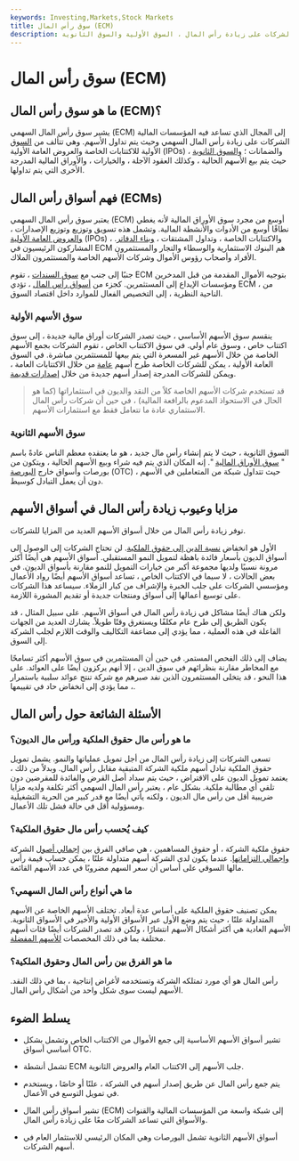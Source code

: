 ```yaml
---
keywords: Investing,Markets,Stock Markets
title: سوق رأس المال (ECM)
description: يشمل سوق رأس المال السهمي ، حيث تساعد المؤسسات المالية الشركات على زيادة رأس المال ، السوق الأولية والسوق الثانوية.
---
```


# سوق رأس المال (ECM)
## ما هو سوق رأس المال (ECM)؟

يشير سوق رأس المال السهمي (ECM) إلى المجال الذي تساعد فيه المؤسسات المالية الشركات على زيادة رأس المال السهمي وحيث يتم تداول الأسهم. وهي تتألف من [السوق](/primarymarket) الأولية للاكتتابات الخاصة والعروض العامة الأولية (IPOs) والضمانات ؛ [والسوق الثانوية](/secondarymarket) ، حيث يتم بيع الأسهم الحالية ، وكذلك العقود الآجلة ، والخيارات ، والأوراق المالية المدرجة الأخرى التي يتم تداولها.

## فهم أسواق رأس المال (ECMs)

يعتبر سوق رأس المال السهمي (ECM) أوسع من مجرد سوق الأوراق المالية لأنه يغطي نطاقًا أوسع من الأدوات والأنشطة المالية. وتشمل هذه تسويق وتوزيع وتوزيع الإصدارات ، [والعروض العامة الأولية](/ipo) (IPOs) ، والاكتتابات الخاصة ، وتداول المشتقات ، [وبناء الدفاتر](/bookbuilding). المشاركون الرئيسيون في ECM هم البنوك الاستثمارية والوسطاء والتجار والمستثمرون الأفراد وأصحاب رؤوس الأموال وشركات الأسهم الخاصة والمستثمرون الملاك.

جنبًا إلى جنب مع [سوق السندات](/bondmarket) ، تقوم ECM بتوجيه الأموال المقدمة من قبل المدخرين ومؤسسات الإيداع إلى المستثمرين. كجزء من [أسواق رأس المال](/capitalmarkets) ، تؤدي ECM ، من الناحية النظرية ، إلى التخصيص الفعال للموارد داخل اقتصاد السوق.

### سوق الأسهم الأولية

ينقسم سوق الأسهم الأساسي ، حيث تصدر الشركات أوراق مالية جديدة ، إلى سوق اكتتاب خاص ، وسوق عام أولي. في سوق الاكتتاب الخاص ، تقوم الشركات بجمع الأسهم الخاصة من خلال الأسهم غير المسعرة التي يتم بيعها للمستثمرين مباشرة. في السوق العامة الأولية ، يمكن للشركات الخاصة طرح أسهم [عامة](/goingpublic) من خلال الاكتتابات العامة ، ويمكن للشركات المدرجة إصدار أسهم جديدة من خلال [إصدارات قديمة](/seasonedissue).

> قد تستخدم شركات الأسهم الخاصة كلاً من النقد والديون في استثماراتها (كما هو الحال في الاستحواذ المدعوم بالرافعة المالية) ، في حين أن شركات رأس المال الاستثماري عادة ما تتعامل فقط مع استثمارات الأسهم.

>

### سوق الأسهم الثانوية

السوق الثانوية ، حيث لا يتم إنشاء رأس مال جديد ، هو ما يعتقده معظم الناس عادةً باسم " [سوق الأوراق المالية](/stockmarket) ". إنه المكان الذي يتم فيه شراء وبيع الأسهم الحالية ، ويتكون من بورصات وأسواق خارج [البورصة](/otc) (OTC) ، حيث تتداول شبكة من المتعاملين في الأسهم دون أن يعمل التبادل كوسيط.

## مزايا وعيوب زيادة رأس المال في أسواق الأسهم

توفر زيادة رأس المال من خلال أسواق الأسهم العديد من المزايا للشركات.

الأول هو انخفاض [نسبة الدين إلى حقوق الملكية](/debtequityratio). لن تحتاج الشركات إلى الوصول إلى أسواق الديون بأسعار فائدة باهظة لتمويل النمو المستقبلي. أسواق الأسهم هي أيضًا أكثر مرونة نسبيًا ولديها مجموعة أكبر من خيارات التمويل للنمو مقارنة بأسواق الديون. في بعض الحالات ، لا سيما في الاكتتاب الخاص ، تساعد أسواق الأسهم أيضًا رواد الأعمال ومؤسسي الشركات على جلب الخبرة والإشراف من كبار الزملاء. سيساعد هذا الشركات على توسيع أعمالها إلى أسواق ومنتجات جديدة أو تقديم المشورة اللازمة.

ولكن هناك أيضًا مشاكل في زيادة رأس المال في أسواق الأسهم. على سبيل المثال ، قد يكون الطريق إلى طرح عام مكلفًا ويستغرق وقتًا طويلاً. يشارك العديد من الجهات الفاعلة في هذه العملية ، مما يؤدي إلى مضاعفة التكاليف والوقت اللازم لجلب الشركة إلى السوق.

يضاف إلى ذلك الفحص المستمر. في حين أن المستثمرين في سوق الأسهم أكثر تسامحًا مع المخاطر مقارنة بنظرائهم في سوق الدين ، إلا أنهم يركزون أيضًا على العوائد. على هذا النحو ، قد يتخلى المستثمرون الذين نفد صبرهم مع شركة تنتج عوائد سلبية باستمرار ، مما يؤدي إلى انخفاض حاد في تقييمها.

## الأسئلة الشائعة حول رأس المال

### ما هو رأس مال حقوق الملكية ورأس مال الديون؟

تسعى الشركات إلى زيادة رأس المال من أجل تمويل عملياتها والنمو. يشمل تمويل حقوق الملكية تبادل أسهم ملكية الشركة المتبقية مقابل رأس المال. وبدلاً من ذلك ، يعتمد تمويل الديون على الاقتراض ، حيث يتم سداد أصل القرض والفائدة للمقرضين دون تلقي أي مطالبة ملكية. بشكل عام ، يعتبر رأس المال السهمي أكثر تكلفة ولديه مزايا ضريبية أقل من رأس مال الديون ، ولكنه يأتي أيضًا مع قدر كبير من الحرية التشغيلية ومسؤولية أقل في حالة فشل تلك الأعمال.

### كيف يُحسب رأس مال حقوق الملكية؟

حقوق ملكية الشركة ، أو حقوق المساهمين ، هي صافي الفرق بين [إجمالي أصول](/asset) الشركة [وإجمالي التزاماتها](/total-liabilities). عندما يكون لدى الشركة أسهم متداولة علنًا ، يمكن حساب قيمة رأس مالها السوقي على أساس أن سعر السهم مضروبًا في عدد الأسهم القائمة.

### ما هي أنواع رأس المال السهمي؟

يمكن تصنيف حقوق الملكية على أساس عدة أبعاد. تختلف الأسهم الخاصة عن الأسهم المتداولة علنًا ، حيث يتم وضع الأول عبر الأسواق الأولية والأخير في الأسواق الثانوية. الأسهم العادية هي أكثر أشكال الأسهم انتشارًا ، ولكن قد تصدر الشركات أيضًا فئات أسهم مختلفة بما في ذلك المخصصات [للأسهم المفضلة](/preferredstock).

### ما هو الفرق بين رأس المال وحقوق الملكية؟

رأس المال هو أي مورد تمتلكه الشركة وتستخدمه لأغراض إنتاجية ، بما في ذلك النقد. الأسهم ليست سوى شكل واحد من أشكال رأس المال.

## يسلط الضوء

- تشير أسواق الأسهم الأساسية إلى جمع الأموال من الاكتتاب الخاص وتشمل بشكل أساسي أسواق OTC.

- تشمل أنشطة ECM جلب الأسهم إلى الاكتتاب العام والعروض الثانوية.

- يتم جمع رأس المال عن طريق إصدار أسهم في الشركة ، علنًا أو خاصًا ، ويستخدم في تمويل التوسع في الأعمال.

- تشير أسواق رأس المال (ECM) إلى شبكة واسعة من المؤسسات المالية والقنوات والأسواق التي تساعد الشركات معًا على زيادة رأس المال.

- أسواق الأسهم الثانوية تشمل البورصات وهي المكان الرئيسي للاستثمار العام في أسهم الشركات.

